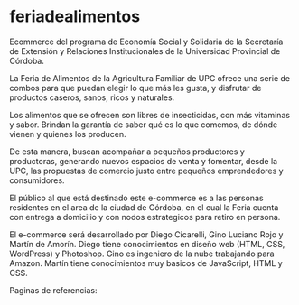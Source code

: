 # feriadealimentos
Ecommerce del programa de Economía Social y Solidaria de la Secretaría de Extensión y Relaciones Institucionales de la Universidad Provincial de Córdoba.

La Feria de Alimentos de la Agricultura Familiar de UPC ofrece una serie de combos para que puedan elegir lo que más les gusta, y disfrutar de productos caseros, sanos, ricos y naturales.

Los alimentos que se ofrecen son libres de insecticidas, con más vitaminas y sabor. Brindan la garantía de saber qué es lo que comemos, de dónde vienen y quienes los producen. 

De esta manera, buscan acompañar a pequeños productores y productoras, generando nuevos espacios de venta y fomentar, desde la UPC, las propuestas de comercio justo entre pequeños emprendedores y consumidores.

El público al que está destinado este e-commerce es a las personas residentes en el area de la ciudad de Córdoba, en el cual la Feria cuenta con entrega a domicilio y con nodos estrategicos para retiro en persona.

El e-commerce será desarrollado por Diego Cicarelli, Gino Luciano Rojo y Martín de Amorín. Diego tiene conocimientos en diseño web (HTML, CSS, WordPress) y Photoshop. Gino es ingeniero de la nube trabajando para Amazon. Martín tiene conocimientos muy basicos de JavaScript, HTML y CSS. 

Paginas de referencias:
